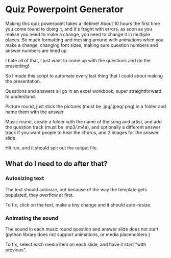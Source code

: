 # Quiz Powerpoint Generator

Making this quiz powerpoint takes a lifetime!
About 10 hours the first time you come round to doing it, and it's fraght with errors,
as soon as you realise you need to make a change, you need to change it in multiple places.
So much formatting and messing around with animations when you make a change, changing font sizes, making sure question numbers and answer numbers are lined up.

I hate all of that, I just want to come up with the questions and do the presenting!

So I made this script to automate every last thing that I could about making the presentation.

Questions and answers all go in an excel workbook, super straightforward to understand.

Picture round, just stick the pictures (must be .jpg/.jpeg/.png) in a folder and name them with the answer

Music round, create a folder with the name of the song and artist, and add the question track (must be .mp3/.m4a), and optionally a different answer track if you want people to hear the chorus, and 2 images for the answer slide.

Hit run, and it should spit out the output file.

## What do I need to do after that?

### Autosizing text
The text should autosize, but because of the way the template gets populated, they overflow at first.

To fix, click on the text, make a tiny change and it should auto-resize.

### Animating the sound
The sound in each music round question and answer slide does not start (python library does not support animations, or media placeholders.)

To fix, select each media item on each slide, and have it start "with previous".
